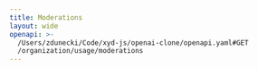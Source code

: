 ```yaml
---
title: Moderations
layout: wide
openapi: >-
  /Users/zdunecki/Code/xyd-js/openai-clone/openapi.yaml#GET
  /organization/usage/moderations
---
```


